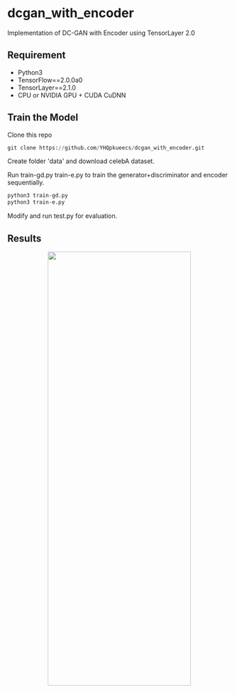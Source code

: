 # dcgan_with_encoder
Implementation of DC-GAN with Encoder using TensorLayer 2.0

## Requirement
- Python3
- TensorFlow==2.0.0a0
- TensorLayer==2.1.0
- CPU or NVIDIA GPU + CUDA CuDNN

## Train the Model

Clone this repo

```python
git clone https://github.com/YHQpkueecs/dcgan_with_encoder.git
```
Create folder 'data' and download celebA dataset.

Run train-gd.py train-e.py to train the generator+discriminator and encoder sequentially.

```python
python3 train-gd.py
python3 train-e.py
```

Modify and run test.py for evaluation.

## Results

<a href="https://join.slack.com/t/tensorlayer/shared_invite/enQtMjUyMjczMzU2Njg4LWI0MWU0MDFkOWY2YjQ4YjVhMzI5M2VlZmE4YTNhNGY1NjZhMzUwMmQ2MTc0YWRjMjQzMjdjMTg2MWQ2ZWJhYzc">
<div align="center">
	<img src="results/xxx" width="80%" height="50%"/>
</div>
</a>


